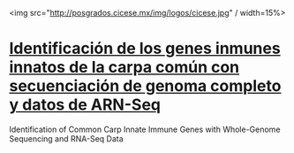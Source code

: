 <img src="http://posgrados.cicese.mx/img/logos/cicese.jpg" / width=15%>
# [Identificación de los genes inmunes innatos de la carpa común con secuenciación de genoma completo y datos de ARN-Seq](http://biecoll.ub.uni-bielefeld.de/volltexte/2011/5185/)
Identification of Common Carp Innate Immune Genes with Whole-Genome Sequencing and RNA-Seq Data
